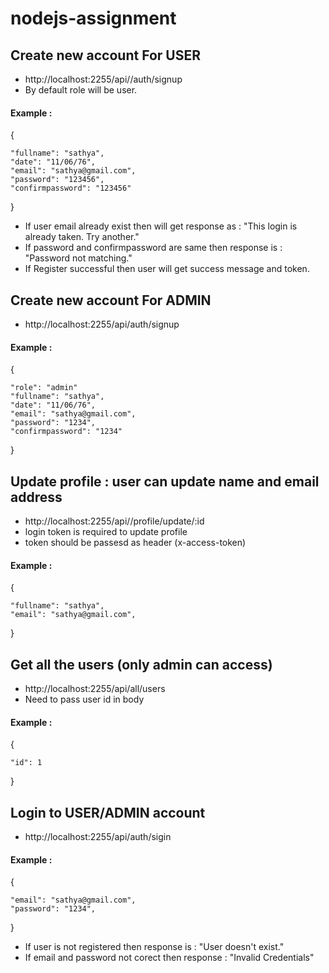 # nodejs-assignment






## Create new account For USER
- http://localhost:2255/api//auth/signup
- By default role will be user.

#### Example : 
{

    "fullname": "sathya",
    "date": "11/06/76",
    "email": "sathya@gmail.com",
    "password": "123456",
    "confirmpassword": "123456"
}

- If user email already exist then will get response as : "This login is already taken. Try another."
-  If password and confirmpassword are same then response is : "Password not matching."
-   If Register successful then user will get success message and token.

## Create new account For ADMIN
- http://localhost:2255/api/auth/signup

#### Example : 
{

    "role": "admin"
    "fullname": "sathya",
    "date": "11/06/76",
    "email": "sathya@gmail.com",
    "password": "1234",
    "confirmpassword": "1234"
}

## Update profile : user can update name and email address

- http://localhost:2255/api//profile/update/:id
- login token is required to update profile
- token should be passesd as header (x-access-token)

#### Example : 
{

    "fullname": "sathya",
    "email": "sathya@gmail.com",
 }
 
 
 ## Get all the users (only admin can access)

- http://localhost:2255/api/all/users
- Need to pass user id in body

#### Example : 
{

    "id": 1
 }
    

## Login to USER/ADMIN account
-  http://localhost:2255/api/auth/sigin

#### Example : 
{
 
    "email": "sathya@gmail.com",
    "password": "1234",
    
}

- If user is not registered then response is : "User doesn't exist."
- If email and password not corect then response : "Invalid Credentials"
